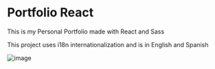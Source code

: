 # Portfolio React
This is my Personal Portfolio made with React and Sass

This project uses i18n internationalization and is in English and Spanish

![image](https://user-images.githubusercontent.com/64671990/161389142-d156be66-37d4-41f4-96c5-1b358c9bbc03.png)
